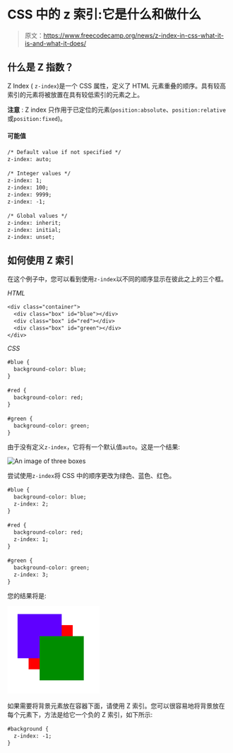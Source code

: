 # CSS 中的 z 索引:它是什么和做什么

> 原文：<https://www.freecodecamp.org/news/z-index-in-css-what-it-is-and-what-it-does/>

## **什么是 Z 指数？**

Z Index ( `z-index`)是一个 CSS 属性，定义了 HTML 元素重叠的顺序。具有较高索引的元素将被放置在具有较低索引的元素之上。

****注意**** : Z index 只作用于已定位的元素(`position:absolute`、`position:relative`或`position:fixed`)。

#### **可能值**

```
/* Default value if not specified */
z-index: auto;

/* Integer values */
z-index: 1;
z-index: 100;
z-index: 9999;
z-index: -1;

/* Global values */
z-index: inherit;
z-index: initial;
z-index: unset;
```

## 如何使用 Z 索引

在这个例子中，您可以看到使用`z-index`以不同的顺序显示在彼此之上的三个框。

*HTML*

```
<div class="container">
  <div class="box" id="blue"></div>
  <div class="box" id="red"></div>
  <div class="box" id="green"></div>
</div>
```

*CSS*

```
#blue {
  background-color: blue;
}

#red {
  background-color: red;
}

#green {
  background-color: green;
}
```

由于没有定义`z-index`，它将有一个默认值`auto`。这是一个结果:

![An image of three boxes](img/a1e1799badd5d2f22b7665bd8983d47c.png)

尝试使用`z-index`将 CSS 中的顺序更改为绿色、蓝色、红色。

```
#blue {
  background-color: blue;
  z-index: 2;
}

#red {
  background-color: red;
  z-index: 1;
}

#green {
  background-color: green;
  z-index: 3;
}
```

您的结果将是:

![An image of three boxes](img/7d760fd4c63bf5a1587166cb02afacca.png)

如果需要将背景元素放在容器下面，请使用 Z 索引。您可以很容易地将背景放在每个元素下，方法是给它一个负的 Z 索引，如下所示:

```
#background {
  z-index: -1;
}
```